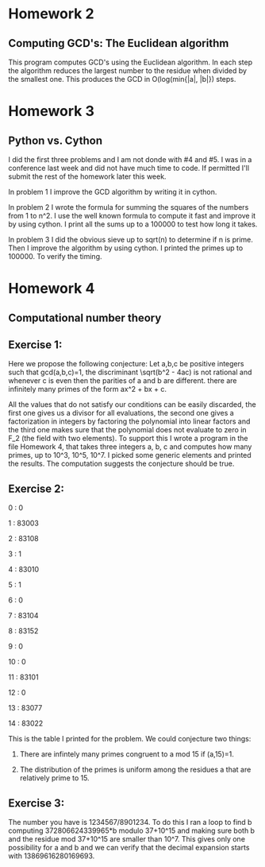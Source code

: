 Homework 2
==========

Computing GCD's: The Euclidean algorithm
----------------------------------------

This program computes GCD's using the Euclidean algorithm. In each step
the algorithm reduces the largest number to the residue when divided by 
the smallest one. This produces the GCD in O(log(min{|a|, |b|}) steps. 


Homework 3
==========

Python vs. Cython
-----------------

I did the first three problems and I am not donde with #4 and #5. I was in
a conference last week and did not have much time to code. If permitted I'll 
submit the rest of the homework later this week. 

In problem 1 I improve the GCD algorithm by writing it in cython. 

In problem 2 I wrote the formula for summing the squares of the numbers from 
1 to n^2. I use the well known formula to compute it fast and improve it by using cython. 
I print all the sums up to a 100000 to test how long it takes. 

In problem 3 I did the obvious sieve up to sqrt(n) to determine if n is prime. Then I improve
the algorithm by using cython. I printed the primes up to 100000. To verify the timing. 



Homework 4
==========

Computational number theory
---------------------------
Exercise 1:
-----------
Here we propose the following conjecture: 
Let a,b,c be positive integers such that gcd(a,b,c)=1, the discriminant  \sqrt(b^2 - 4ac) is not rational
and whenever c is even then the parities of a and b are different. 
there are infinitely many primes of the form ax^2 + bx + c. 

All the values that do not satisfy our conditions can be easily discarded, the first one gives us a divisor for all
evaluations, the second one gives a factorization in integers by factoring the polynomial into linear factors and the
third one makes sure that the polynomial does not evaluate to zero in F_2 (the field with two elements). 
To support this I wrote a program in the file Homework 4, that takes three integers a, b, c and computes how many primes, 
up to 10^3, 10^5, 10^7. I picked some generic elements and printed the results. The computation suggests the conjecture 
should be true. 

Exercise 2: 
-----------

0 : 0

1 : 83003

2 : 83108

3 : 1

4 : 83010

5 : 1

6 : 0

7 : 83104

8 : 83152

9 : 0

10 : 0

11 : 83101

12 : 0

13 : 83077

14 : 83022

This is the table I printed for the problem. We could conjecture two things: 

1) There are infintely many primes congruent to a mod 15 if (a,15)=1. 

2) The distribution of the primes is uniform among the residues a that are relatively prime to 15. 

Exercise 3:
-----------
The number you have is 1234567/8901234. To do this I ran a loop to find b computing 372806624339965*b modulo 37+10^15
and making sure both b and the residue mod 37+10^15 are smaller than 10^7. This gives only one possibility for a and b
and we can verify that the decimal expansion starts with 13869616280169693. 
